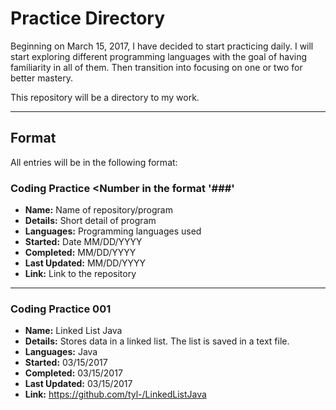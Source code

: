 # Practice Directory

Beginning on March 15, 2017, I have decided to start practicing daily. I will start exploring different programming languages with the goal of having familiarity in all of them. Then transition into focusing on one or two for better mastery. 

This repository will be a directory to my work.

---

## Format 

All entries will be in the following format:
### Coding Practice <Number in the format '###'
- **Name:** Name of repository/program
- **Details:** Short detail of program
- **Languages:** Programming languages used
- **Started:** Date MM/DD/YYYY
- **Completed:** MM/DD/YYYY
- **Last Updated:** MM/DD/YYYY
- **Link:** Link to the repository

---

### Coding Practice 001
- **Name:** Linked List Java
- **Details:** Stores data in a linked list. The list is saved in a text file.
- **Languages:** Java
- **Started:** 03/15/2017
- **Completed:** 03/15/2017
- **Last Updated:** 03/15/2017
- **Link:** https://github.com/tyl-/LinkedListJava